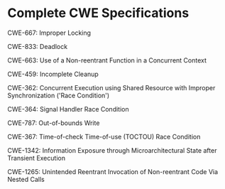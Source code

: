 

# Complete CWE Specifications

CWE-667: Improper Locking

CWE-833: Deadlock

CWE-663: Use of a Non-reentrant Function in a Concurrent Context

CWE-459: Incomplete Cleanup

CWE-362: Concurrent Execution using Shared Resource with Improper Synchronization ('Race Condition')

CWE-364: Signal Handler Race Condition

CWE-787: Out-of-bounds Write

CWE-367: Time-of-check Time-of-use (TOCTOU) Race Condition

CWE-1342: Information Exposure through Microarchitectural State after Transient Execution

CWE-1265: Unintended Reentrant Invocation of Non-reentrant Code Via Nested Calls
